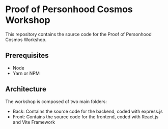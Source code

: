 # Proof of Personhood Cosmos Workshop

This repository contains the source code for the Proof of Personhood Cosmos Workshop.

## Prerequisites

- Node
- Yarn or NPM

## Architecture

The workshop is composed of two main folders:

- Back: Contains the source code for the backend, coded with express.js
- Front: Contains the source code for the frontend, coded with React.js and Vite Framework
